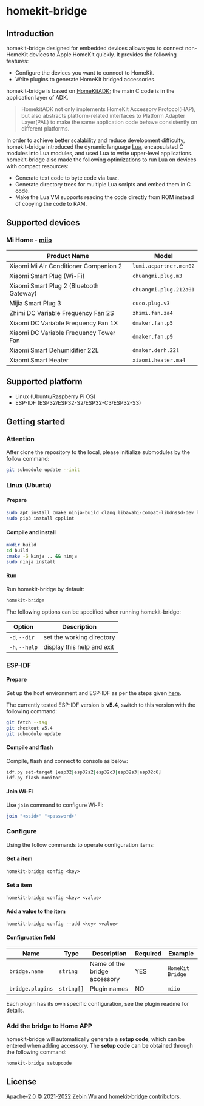 # homekit-bridge

## Introduction

homekit-bridge designed for embedded devices allows you to connect non-HomeKit devices to Apple HomeKit quickly. It provides the following features:

- Configure the devices you want to connect to HomeKit.
- Write plugins to generate HomeKit bridged accessories.

homekit-bridge is based on [HomeKitADK](https://github.com/apple/HomeKitADK); the main C code is in the application layer of ADK.
> HomekitADK not only implements HomeKit Accessory Protocol(HAP), but also abstracts platform-related interfaces to Platform Adapter Layer(PAL) to make the same application code behave consistently on different platforms.

In order to achieve better scalability and reduce development difficulty, homekit-bridge introduced the dynamic language [Lua](https://www.lua.org), encapsulated C modules into Lua modules, and used Lua to write upper-level applications. homekit-bridge also made the following optimizations to run Lua on devices with compact resources:

- Generate text code to byte code via `luac`.
- Generate directory trees for multiple Lua scripts and embed them in C code.
- Make the Lua VM supports reading the code directly from ROM instead of copying the code to RAM.

## Supported devices

### Mi Home - [miio](plugins/miio/README.md)

Product Name | Model
-|-
Xiaomi Mi Air Conditioner Companion 2 | `lumi.acpartner.mcn02`
Xiaomi Smart Plug (Wi-Fi) | `chuangmi.plug.m3`
Xiaomi Smart Plug 2 (Bluetooth Gateway) | `chuangmi.plug.212a01`
Mijia Smart Plug 3 | `cuco.plug.v3`
Zhimi DC Variable Frequency Fan 2S | `zhimi.fan.za4`
Xiaomi DC Variable Frequency Fan 1X | `dmaker.fan.p5`
Xiaomi DC Variable Frequency Tower Fan | `dmaker.fan.p9`
Xiaomi Smart Dehumidifier 22L | `dmaker.derh.22l`
Xiaomi Smart Heater | `xiaomi.heater.ma4`

## Supported platform

- Linux (Ubuntu/Raspberry Pi OS)
- ESP-IDF (ESP32/ESP32-S2/ESP32-C3/ESP32-S3)

## Getting started

### Attention

After clone the repository to the local, please initialize submodules by the follow command:

```bash
git submodule update --init
```

### Linux (Ubuntu)

#### Prepare

```bash
sudo apt install cmake ninja-build clang libavahi-compat-libdnssd-dev libssl-dev python3-pip
sudo pip3 install cpplint
```

#### Compile and install

```bash
mkdir build
cd build
cmake -G Ninja .. && ninja
sudo ninja install
```

#### Run

Run homekit-bridge by default:

```bash
homekit-bridge
```

The following options can be specified when running homekit-bridge:

Option | Description
-|-
`-d`, `--dir` | set the working directory
`-h`, `--help` | display this help and exit

### ESP-IDF

#### Prepare

Set up the host environment and ESP-IDF as per the steps given [here](https://docs.espressif.com/projects/esp-idf/en/v5.4/get-started/index.html).

The currently tested ESP-IDF version is **v5.4**, switch to this version with the following command:

```bash
git fetch --tag
git checkout v5.4
git submodule update
```

#### Compile and flash

Compile, flash and connect to console as below:

```bash
idf.py set-target [esp32|esp32s2|esp32c3|esp32s3|esp32c6]
idf.py flash monitor
```

#### Join Wi-Fi

Use `join` command to configure Wi-Fi:

```bash
join "<ssid>" "<password>"
```

### Configure

Using the follow commands to operate configuration items:

#### Get a item

```
homekit-bridge config <key>
```

#### Set a item

```
homekit-bridge config <key> <value>
```

#### Add a value to the item

```
homekit-bridge config --add <key> <value>
```

#### Configruation field

Name | Type | Description | Required | Example
-|-|-|-|-
`bridge.name` | `string` | Name of the bridge accessory | YES | `HomeKit Bridge`
`bridge.plugins` | `string[]` | Plugin names | NO | `miio`

Each plugin has its own specific configuration, see the plugin readme for details.

### Add the bridge to Home APP
homekit-bridge will automatically generate a **setup code**, which can be entered when adding accessory. The **setup code** can be obtained through the following command:
```
homekit-bridge setupcode
```

## License

[Apache-2.0 © 2021-2022 Zebin Wu and homekit-bridge contributors.](LICENSE)
